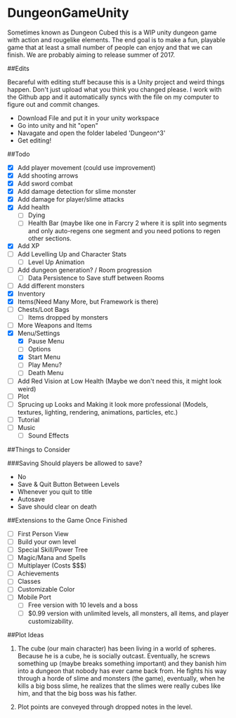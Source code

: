 # DungeonGameUnity
Sometimes known as Dungeon Cubed this is a WIP unity dungeon game with action and rougelike elements. The end goal is to make a fun, playable game that at least a small number of people can enjoy and that we can finish. We are probably aiming to release summer of 2017.

##Edits

Becareful with editing stuff because this is a Unity project and weird things happen. Don't just upload what you think you changed please. I work with the Github app and it automatically syncs with the file on my computer to figure out and commit changes. 

- Download File and put it in your unity workspace
- Go into unity and hit "open"
- Navagate and open the folder labeled 'Dungeon^3'
- Get editing!

##Todo
- [X] Add player movement (could use improvement)
- [X] Add shooting arrows
- [X] Add sword combat
- [X] Add damage detection for slime monster
- [X] Add damage for player/slime attacks
- [X] Add health
  - [ ] Dying
  - [ ] Health Bar (maybe like one in Farcry 2 where it is split into segments and only auto-regens one segment and you need potions to regen other sections.
- [X] Add XP
- [ ] Add Levelling Up and Character Stats
  - [ ] Level Up Animation
- [ ] Add dungeon generation? / Room progression
  - [ ] Data Persistence to Save stuff between Rooms
- [ ] Add different monsters
- [X] Inventory
- [X] Items(Need Many More, but Framework is there)
- [ ] Chests/Loot Bags
  - [ ] Items dropped by monsters
- [ ] More Weapons and Items
- [X] Menu/Settings
  - [X] Pause Menu
  - [ ] Options
  - [X] Start Menu
  - [ ] Play Menu?
  - [ ] Death Menu
- [ ] Add Red Vision at Low Health (Maybe we don't need this, it might look weird)
- [ ] Plot
- [ ] Sprucing up Looks and Making it look more professional (Models, textures, lighting, rendering, animations, particles, etc.)
- [ ] Tutorial
- [ ] Music
  - [ ] Sound Effects

##Things to Consider

###Saving
Should players be allowed to save?
 - No
 - Save & Quit Button Between Levels
 - Whenever you quit to title
 - Autosave
 - Save should clear on death

##Extensions to the Game Once Finished
- [ ] First Person View
- [ ] Build your own level
- [ ] Special Skill/Power Tree
- [ ] Magic/Mana and Spells
- [ ] Multiplayer (Costs $$$)
- [ ] Achievements
- [ ] Classes
- [ ] Customizable Color
- [ ] Mobile Port
  - [ ] Free version with 10 levels and a boss
  - [ ] $0.99 version with unlimited levels, all monsters, all items, and player customizability.

##Plot Ideas

1) The cube (our main character) has been living in a world  of spheres. Because he is a cube, he is socially outcast. Eventually, he screws something up (maybe breaks something important) and they banish him into a dungeon that nobody has ever came back from. He fights his way through a horde of slime and monsters (the game), eventually, when he kills a big boss slime, he realizes that the slimes were really cubes like him, and that the big boss was his father. 

2) Plot points are conveyed through dropped notes in the level.
